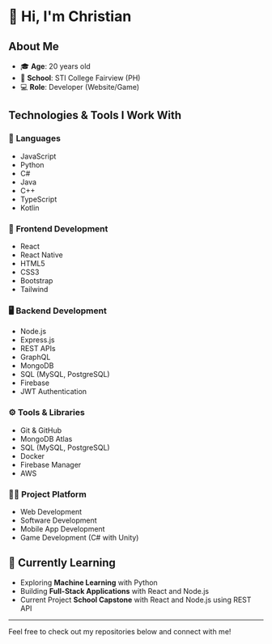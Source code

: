 # 👋 Hi, I'm Christian

## About Me
- 🎓 **Age**: 20 years old
- 🏫 **School**: STI College Fairview (PH)
- 💻 **Role**: Developer (Website/Game)

## Technologies & Tools I Work With
### 🔧 **Languages**
- JavaScript
- Python
- C#
- Java
- C++
- TypeScript
- Kotlin

### 🚀 **Frontend Development**
- React
- React Native
- HTML5
- CSS3
- Bootstrap
- Tailwind

### 🖥️ **Backend Development**
- Node.js
- Express.js
- REST APIs
- GraphQL
- MongoDB
- SQL (MySQL, PostgreSQL)
- Firebase
- JWT Authentication

### ⚙️ **Tools & Libraries**
- Git & GitHub
- MongoDB Atlas
- SQL (MySQL, PostgreSQL)
- Docker
- Firebase Manager 
- AWS

### 🧑‍💻 **Project Platform**
- Web Development
- Software Development
- Mobile App Development
- Game Development (C# with Unity)

## 🌱 Currently Learning
- Exploring **Machine Learning** with Python
- Building **Full-Stack Applications** with React and Node.js
- Current Project **School Capstone** with React and Node.js using REST API

---

Feel free to check out my repositories below and connect with me!
